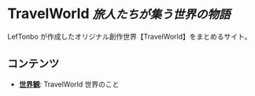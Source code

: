 # TravelWorld <small>*旅人たちが集う世界の物語*</small>

LefTonbo が作成したオリジナル創作世界【TravelWorld】をまとめるサイト。

## コンテンツ

- **[世界観](databook/intro.md)**: TravelWorld 世界のこと
